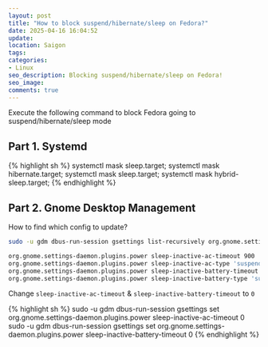 ```yaml
---
layout: post
title: "How to block suspend/hibernate/sleep on Fedora?"
date: 2025-04-16 16:04:52
update:
location: Saigon
tags:
categories:
- Linux
seo_description: Blocking suspend/hibernate/sleep on Fedora!
seo_image:
comments: true
---
```


Execute the following command to block Fedora going to suspend/hibernate/sleep mode

## Part 1. Systemd
{% highlight sh %}
systemctl mask sleep.target;
systemctl mask hibernate.target;
systemctl mask sleep.target;
systemctl mask hybrid-sleep.target;
{% endhighlight %}

## Part 2. Gnome Desktop Management
How to find which config to update?
```sh
sudo -u gdm dbus-run-session gsettings list-recursively org.gnome.settings-daemon.plugins.power | grep sleep

org.gnome.settings-daemon.plugins.power sleep-inactive-ac-timeout 900
org.gnome.settings-daemon.plugins.power sleep-inactive-ac-type 'suspend'
org.gnome.settings-daemon.plugins.power sleep-inactive-battery-timeout 900
org.gnome.settings-daemon.plugins.power sleep-inactive-battery-type 'suspend'
```

Change `sleep-inactive-ac-timeout` & `sleep-inactive-battery-timeout` to `0`

{% highlight sh %}
sudo -u gdm dbus-run-session gsettings set org.gnome.settings-daemon.plugins.power sleep-inactive-ac-timeout 0
sudo -u gdm dbus-run-session gsettings set org.gnome.settings-daemon.plugins.power sleep-inactive-battery-timeout 0
{% endhighlight %}
